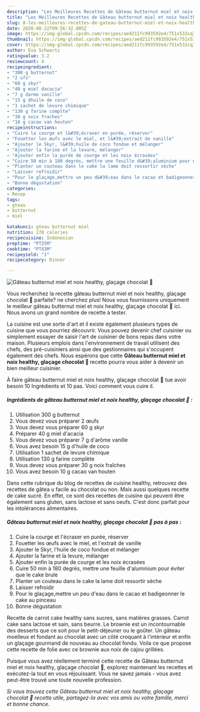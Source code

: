 ```yaml
---
description: "Les Meilleures Recettes de Gâteau butternut miel et noix healthy, glaçage chocolat 🍫"
title: "Les Meilleures Recettes de Gâteau butternut miel et noix healthy, glaçage chocolat 🍫"
slug: 8-les-meilleures-recettes-de-gateau-butternut-miel-et-noix-healthy-glacage-chocolat
date: 2020-08-22T09:56:32.805Z
image: https://img-global.cpcdn.com/recipes/aed211fc993592e4/751x532cq70/gateau-butternut-miel-et-noix-healthy-glacage-chocolat-🍫-photo-principale-de-la-recette.jpg
thumbnail: https://img-global.cpcdn.com/recipes/aed211fc993592e4/751x532cq70/gateau-butternut-miel-et-noix-healthy-glacage-chocolat-🍫-photo-principale-de-la-recette.jpg
cover: https://img-global.cpcdn.com/recipes/aed211fc993592e4/751x532cq70/gateau-butternut-miel-et-noix-healthy-glacage-chocolat-🍫-photo-principale-de-la-recette.jpg
author: Eva Schwartz
ratingvalue: 3.2
reviewcount: 4
recipeingredient:
- "300 g butternut"
- "2 ufs"
- "60 g skyr"
- "40 g miel dacacia"
- "7 g darme vanille"
- "15 g dhuile de coco"
- "1 sachet de levure chimique"
- "130 g farine complte"
- "30 g noix fraches"
- "10 g cacao van houten"
recipeinstructions:
- "Cuire la courge et l&#39;écraser en purée, réserver"
- "Fouetter les œufs avec le miel, et l&#39;extrait de vanille"
- "Ajouter le Skyr, l&#39;huile de coco fondue et mélanger"
- "Ajouter la farine et la levure, mélanger"
- "Ajouter enfin la purée de courge et les noix écrasées"
- "Cuire 50 min à 180 degrés, mettre une feuille d&#39;aluminium pour éviter que le cake brule"
- "Planter un couteau dans le cake la lame doit ressortir sèche"
- "Laisser refroidir"
- "Pour le glaçage,mettre un peu d&#39;eau dans le cacao et badigeonner le cake au pinceau"
- "Bonne dégustation"
categories:
- Resep
tags:
- gteau
- butternut
- miel

katakunci: gteau butternut miel 
nutrition: 278 calories
recipecuisine: Indonesian
preptime: "PT25M"
cooktime: "PT43M"
recipeyield: "1"
recipecategory: Dinner

---
```



![Gâteau butternut miel et noix healthy, glaçage chocolat 🍫](https://img-global.cpcdn.com/recipes/aed211fc993592e4/751x532cq70/gateau-butternut-miel-et-noix-healthy-glacage-chocolat-🍫-photo-principale-de-la-recette.jpg)

Vous recherchez la recette gâteau butternut miel et noix healthy, glaçage chocolat 🍫 parfaite? ne cherchez plus! Nous vous fournissons uniquement le meilleur gâteau butternut miel et noix healthy, glaçage chocolat 🍫 ici. Nous avons un grand nombre de recette à tester.

La cuisine est une sorte d'art et il existe également plusieurs types de cuisine que vous pourriez découvrir. Vous pouvez devenir chef cuisinier ou simplement essayer de saisir l'art de cuisiner de bons repas dans votre maison. Plusieurs emplois dans l'environnement de travail utilisent des chefs, des pré-cuisiniers ainsi que des gestionnaires qui s'occupent également des chefs. Nous espérons que cette <strong> Gâteau butternut miel et noix healthy, glaçage chocolat 🍫 </strong> recette pourra vous aider à devenir un bien meilleur cuisinier.

<!--inarticleads1-->

À faire gâteau butternut miel et noix healthy, glaçage chocolat 🍫 tue avoir besoin 10 Ingrédients et 10 pas. Voici comment vous cuire il.

##### Ingrédients de gâteau butternut miel et noix healthy, glaçage chocolat 🍫 :

1. Utilisation 300 g butternut
1. Vous devez vous préparer 2 œufs
1. Vous devez vous préparer 60 g skyr
1. Préparer 40 g miel d&#39;acacia
1. Vous devez vous préparer 7 g d&#39;arôme vanille
1. Vous avez besoin 15 g d&#39;huile de coco
1. Utilisation 1 sachet de levure chimique
1. Utilisation 130 g farine complète
1. Vous devez vous préparer 30 g noix fraîches
1. Vous avez besoin 10 g cacao van houten


Dans cette rubrique du blog de recettes de cuisine healthy, retrouvez des recettes de gâtea u facile au chocolat ou non. Mais aussi quelques recette de cake sucré. En effet, ce sont des recettes de cuisine qui peuvent être également sans gluten, sans lactose et sans oeufs. C&#39;est donc parfait pour les intolérances alimentaires. 

<!--inarticleads2-->

##### Gâteau butternut miel et noix healthy, glaçage chocolat 🍫 pas à pas :

1. Cuire la courge et l&#39;écraser en purée, réserver
1. Fouetter les œufs avec le miel, et l&#39;extrait de vanille
1. Ajouter le Skyr, l&#39;huile de coco fondue et mélanger
1. Ajouter la farine et la levure, mélanger
1. Ajouter enfin la purée de courge et les noix écrasées
1. Cuire 50 min à 180 degrés, mettre une feuille d&#39;aluminium pour éviter que le cake brule
1. Planter un couteau dans le cake la lame doit ressortir sèche
1. Laisser refroidir
1. Pour le glaçage,mettre un peu d&#39;eau dans le cacao et badigeonner le cake au pinceau
1. Bonne dégustation


Recette de carrot cake healthy sans sucres, sans matières grasses. Carrot cake sans lactose et sain, sans beurre. Le brownie est un incontournable des desserts que ce soit pour le petit-déjeuner ou le goûter. Un gâteau moelleux et fondant au chocolat avec un côté croquant à l&#39;intérieur et enfin un glaçage gourmand de nouveau au chocolat fondu. Voila ce que propose cette recette de folie avec ce brownie aux noix de cajou grillées. 

<!--inarticleads1-->

<p>
Puisque vous avez réellement terminé cette recette de Gâteau butternut miel et noix healthy, glaçage chocolat 🍫, explorez maintenant les recettes et exécutez-la tout en vous réjouissant. Vous ne savez jamais - vous avez peut-être trouvé une toute nouvelle profession.
</p>

<p>
<i>Si vous trouvez cette Gâteau butternut miel et noix healthy, glaçage chocolat 🍫 recette utile, partagez-la avec vos amis ou votre famille, merci et bonne chance.</i>
</p>
